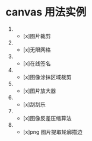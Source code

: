 # canvas 用法实例

1. - [x]图片裁剪
2. - [x]无限网格
3. - [x]在线签名
4. - [x]图像涂抹区域裁剪
5. - [x]图片放大器
6. - [x]刮刮乐
7. - [x]图像反差压缩算法
8. - [x]png 图片提取轮廓描边
